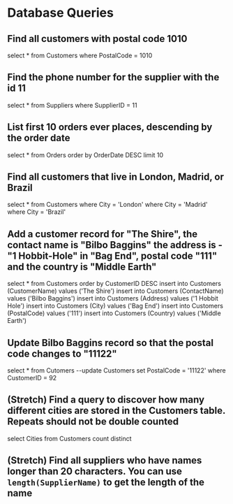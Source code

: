 # Database Queries

## Find all customers with postal code 1010
select * from Customers where PostalCode = 1010
## Find the phone number for the supplier with the id 11
select * from Suppliers where SupplierID = 11
## List first 10 orders ever places, descending by the order date
select * from Orders order by OrderDate DESC limit 10
## Find all customers that live in London, Madrid, or Brazil
select * from Customers where City = 'London' where City = 'Madrid' where City = 'Brazil'
## Add a customer record for "The Shire", the contact name is "Bilbo Baggins" the address is -"1 Hobbit-Hole" in "Bag End", postal code "111" and the country is "Middle Earth"
select * from Customers order by CustomerID DESC
insert into Customers (CustomerName) values ('The Shire') 
insert into Customers (ContactName) values ('Bilbo Baggins') 
insert into Customers (Address) values ('1 Hobbit Hole') 
insert into Customers (City) values ('Bag End') 
insert into Customers (PostalCode) values ('111') 
insert into Customers (Country) values ('Middle Earth') 
## Update Bilbo Baggins record so that the postal code changes to "11122"
select * from Cutomers 
--update Customers set PostalCode = '11122'
where CustomerID = 92
## (Stretch) Find a query to discover how many different cities are stored in the Customers table. Repeats should not be double counted
select Cities from Customers 
count distinct
## (Stretch) Find all suppliers who have names longer than 20 characters. You can use `length(SupplierName)` to get the length of the name
